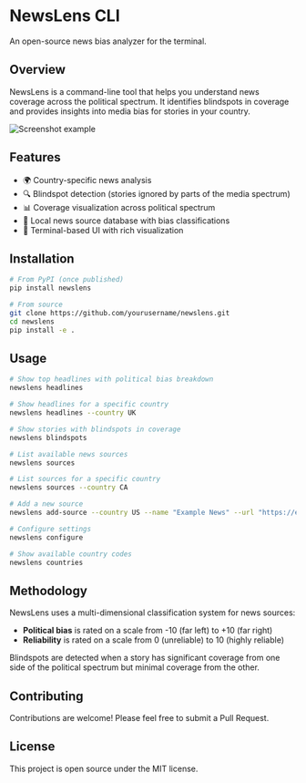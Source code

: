# NewsLens CLI

An open-source news bias analyzer for the terminal.

## Overview

NewsLens is a command-line tool that helps you understand news coverage across the political spectrum. It identifies blindspots in coverage and provides insights into media bias for stories in your country.

![Screenshot example](https://github.com/yourusername/newslens/raw/main/docs/screenshot.png)

## Features

- 🌍 Country-specific news analysis
- 🔍 Blindspot detection (stories ignored by parts of the media spectrum)
- 📊 Coverage visualization across political spectrum
- 🔄 Local news source database with bias classifications
- 📱 Terminal-based UI with rich visualization

## Installation

```bash
# From PyPI (once published)
pip install newslens

# From source
git clone https://github.com/yourusername/newslens.git
cd newslens
pip install -e .
```

## Usage

```bash
# Show top headlines with political bias breakdown
newslens headlines

# Show headlines for a specific country
newslens headlines --country UK

# Show stories with blindspots in coverage
newslens blindspots

# List available news sources
newslens sources

# List sources for a specific country
newslens sources --country CA

# Add a new source
newslens add-source --country US --name "Example News" --url "https://example.com" --bias -2.5 --reliability 7.0 --rss "https://example.com/feed"

# Configure settings
newslens configure

# Show available country codes
newslens countries
```

## Methodology

NewsLens uses a multi-dimensional classification system for news sources:

- **Political bias** is rated on a scale from -10 (far left) to +10 (far right)
- **Reliability** is rated on a scale from 0 (unreliable) to 10 (highly reliable)

Blindspots are detected when a story has significant coverage from one side of the political spectrum but minimal coverage from the other.

## Contributing

Contributions are welcome! Please feel free to submit a Pull Request.

## License

This project is open source under the MIT license.
